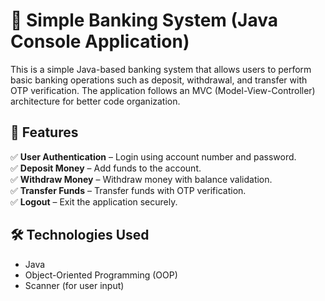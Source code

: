 # 🏦 Simple Banking System (Java Console Application)

This is a simple Java-based banking system that allows users to perform basic banking operations such as deposit, withdrawal, and transfer with OTP verification. The application follows an MVC (Model-View-Controller) architecture for better code organization.

## 📌 Features
✅ **User Authentication** – Login using account number and password.  
✅ **Deposit Money** – Add funds to the account.  
✅ **Withdraw Money** – Withdraw money with balance validation.  
✅ **Transfer Funds** – Transfer funds with OTP verification.  
✅ **Logout** – Exit the application securely.  

## 🛠 Technologies Used
- Java  
- Object-Oriented Programming (OOP)  
- Scanner (for user input)  

